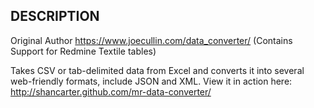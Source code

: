 ## DESCRIPTION
Original Author https://www.joecullin.com/data_converter/ (Contains Support for Redmine Textile tables)

Takes CSV or tab-delimited data from Excel and converts it into several web-friendly formats, include JSON and XML.
View it in action here: http://shancarter.github.com/mr-data-converter/
